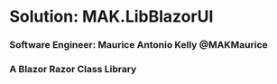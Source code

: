 # Solution: MAK.LibBlazorUI
### Software Engineer: Maurice Antonio Kelly @MAKMaurice
### A Blazor Razor Class Library
